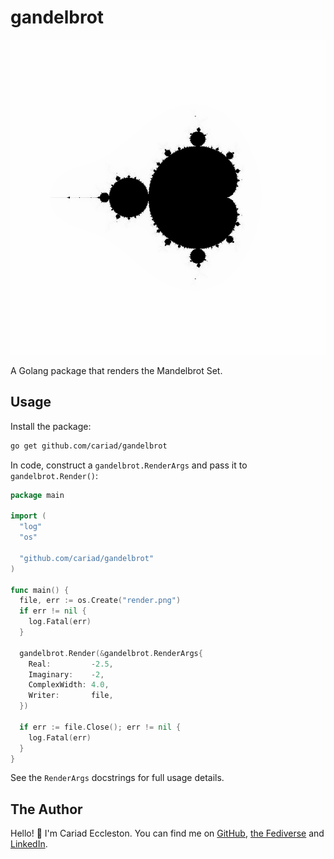 # gandelbrot

![render.png](render.png)

A Golang package that renders the Mandelbrot Set.

## Usage

Install the package:

```bash
go get github.com/cariad/gandelbrot
```

In code, construct a `gandelbrot.RenderArgs` and pass it to `gandelbrot.Render()`:

```go
package main

import (
  "log"
  "os"

  "github.com/cariad/gandelbrot"
)

func main() {
  file, err := os.Create("render.png")
  if err != nil {
    log.Fatal(err)
  }

  gandelbrot.Render(&gandelbrot.RenderArgs{
    Real:         -2.5,
    Imaginary:    -2,
    ComplexWidth: 4.0,
    Writer:       file,
  })

  if err := file.Close(); err != nil {
    log.Fatal(err)
  }
}
```

See the `RenderArgs` docstrings for full usage details.

## The Author

Hello! 👋 I'm Cariad Eccleston. You can find me on [GitHub](https://github.com/cariad), [the Fediverse](https://queer.garden/@cariad) and [LinkedIn](https://www.linkedin.com/in/cariad/).
